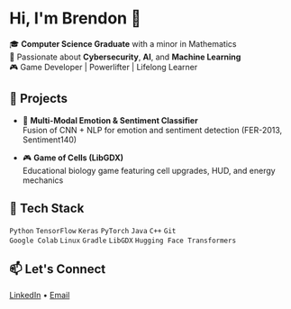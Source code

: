 # Hi, I'm Brendon 👋

🎓 **Computer Science Graduate** with a minor in Mathematics  
🔐 Passionate about **Cybersecurity**, **AI**, and **Machine Learning**  
🎮 Game Developer | Powerlifter | Lifelong Learner

## 🚀 Projects
- 🔬 **Multi-Modal Emotion & Sentiment Classifier**  
  Fusion of CNN + NLP for emotion and sentiment detection (FER-2013, Sentiment140)

- 🎮 **Game of Cells (LibGDX)**  
  Educational biology game featuring cell upgrades, HUD, and energy mechanics

## 🧰 Tech Stack
`Python` `TensorFlow` `Keras` `PyTorch` `Java` `C++` `Git`  
`Google Colab` `Linux` `Gradle` `LibGDX` `Hugging Face Transformers`

## 📫 Let's Connect
[LinkedIn](https://linkedin.com/in/brendonvineyard) • [Email](mailto:brendonvineyard1@gmail.com)
